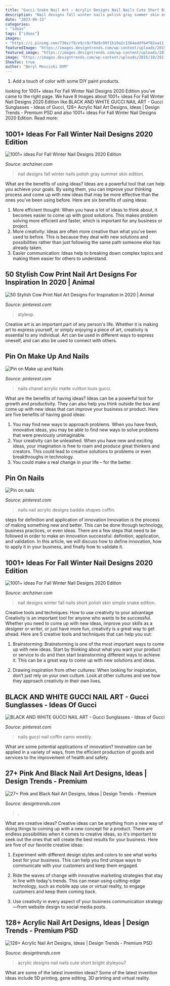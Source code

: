 ```yaml
---
title: "Gucci Snake Nail Art ~ Acrylic Designs Nail Nails Cute Short Bright Styleyou7"
description: "Nail designs fall winter nails polish gray summer skin edition"
date: "2023-06-15"
categories:
- "ideas"
tags: ["ideas"]
images:
- "https://i.pinimg.com/736x/f9/e9/c9/f9e9c99f1b19a2c1364addf64f02aa11.jpg"
featuredImage: "https://images.designtrends.com/wp-content/uploads/2015/10/29113748/Acrylic-Nail-Designs29.jpg"
featured_image: "https://images.designtrends.com/wp-content/uploads/2015/10/29113748/Acrylic-Nail-Designs29.jpg"
image: "https://images.designtrends.com/wp-content/uploads/2015/10/29113748/Acrylic-Nail-Designs29.jpg"
ShowToc: true
author: "Beryl Mosciski DVM"
---
```



1. Add a touch of color with some DIY paint products.

	

		
looking for 1001+ ideas For Fall Winter Nail Designs 2020 Edition you've came to the right page. We have 8 Images about 1001+ ideas For Fall Winter Nail Designs 2020 Edition like BLACK AND WHITE GUCCI NAIL ART - Gucci Sunglasses - Ideas of Gucci, 128+ Acrylic Nail Art Designs, Ideas | Design Trends - Premium PSD and also 1001+ ideas For Fall Winter Nail Designs 2020 Edition. Read more:
		
    
## 1001+ Ideas For Fall Winter Nail Designs 2020 Edition

<img loading=lazy src="https://archziner.com/wp-content/uploads/2020/08/gray-metallic-nail-polish-with-raindrop-decorations-on-each-finger-summer-nail-designs-medium-length-almond-nails.jpg" onerror="this.onerror=null;this.src='https://tse1.mm.bing.net/th?id=OIP.kHiHPGhOOv_r2_ed-RI-5wHaMW&amp;pid=15.1';" alt="1001+ ideas For Fall Winter Nail Designs 2020 Edition">

_Source: archziner.com_

>nail designs fall winter nails polish gray summer skin edition. 

	

What are the benefits of using ideas?
Ideas are a powerful tool that can help you achieve your goals. By using them, you can improve your thinking process and come up with new ideas that may be more effective than the ones you’ve been using before. Here are six benefits of using ideas: 
1. More efficient thought: When you have a lot of ideas to think about, it becomes easier to come up with good solutions. This makes problem solving more efficient and faster, which is important for any business or project. 
2. More creativity: Ideas are often more creative than what you’ve been used to before. This is because they deal with new solutions and possibilities rather than just following the same path someone else has already taken. 
3. Easier communication: Ideas help to breaking down complex topics and making them easier for others to understand.

    
## 50 Stylish Cow Print Nail Art Designs For Inspiration In 2020 | Animal

<img loading=lazy src="https://i.pinimg.com/originals/21/11/55/211155141e4ea26d6f30ea0bd3ad97b8.jpg" onerror="this.onerror=null;this.src='https://tse3.mm.bing.net/th?id=OIP.giB5D0xUqRo4WVgrdJqvSAHaJ_&amp;pid=15.1';" alt="50 Stylish Cow Print Nail Art Designs For Inspiration in 2020 | Animal">

_Source: pinterest.com_

>stylevp. 

	

Creative art is an important part of any person's life. Whether it is making art to express yourself, or simply enjoying a piece of art, creativity is essential to any individual. Art can be used in different ways to express oneself, and can also be used to connect with others.

    
## Pin On Make Up And Nails

<img loading=lazy src="https://i.pinimg.com/originals/ec/6d/f1/ec6df1bc20eaee828f3e040b3d912d20.jpg" onerror="this.onerror=null;this.src='https://tse2.mm.bing.net/th?id=OIP.HUyIIkAxq7cO6yWgR0yDpgHaJ4&amp;pid=15.1';" alt="Pin on Make up and Nails">

_Source: pinterest.com_

>nails chanel acrylic matte vuitton louis gucci. 

	

What are the benefits of having ideas?
Ideas can be a powerful tool for growth and productivity. They can also help you think outside the box and come up with new ideas that can improve your business or product. Here are five benefits of having good ideas: 
1. You may find new ways to approach problems. When you have fresh, innovative ideas, you may be able to find new ways to solve problems that were previously unimaginable. 
2. Your creativity can be unleashed. When you have new and exciting ideas, your imagination is free to roam and produce great thinkers and creators. This could lead to creative solutions to problems or even breakthroughs in technology. 
3. You could make a real change in your life – for the better.

    
## Pin On Nails

<img loading=lazy src="https://i.pinimg.com/originals/c7/e3/00/c7e3006e33cfcba178e0677b1ec89e93.jpg" onerror="this.onerror=null;this.src='https://tse2.mm.bing.net/th?id=OIP.3lsiMkKTqnEhfShV44NmtwHaJl&amp;pid=15.1';" alt="Pin on nails">

_Source: pinterest.com_

>nails nail acrylic designs baddie shapes coffin. 

	

steps for definition and application of innovation
Innovation is the process of making something new and better. This can be done through technology, business practices, or even ideas. There are a few steps that need to be followed in order to make an innovation successful: definition, application, and validation. In this article, we will discuss how to define innovation, how to apply it in your business, and finally how to validate it.

    
## 1001+ Ideas For Fall Winter Nail Designs 2020 Edition

<img loading=lazy src="https://archziner.com/wp-content/uploads/2020/08/gold-decorations-on-top-of-transperant-nail-polish-on-short-squoval-nails-simple-nail-designs.jpg" onerror="this.onerror=null;this.src='https://tse1.mm.bing.net/th?id=OIP.2aDzqixAYg-mGAVx-a_3CwHaLk&amp;pid=15.1';" alt="1001+ ideas For Fall Winter Nail Designs 2020 Edition">

_Source: archziner.com_

>nail designs winter fall nails short polish skin simple snake edition. 

	

Creative tools and techniques: How to use creativity to your advantage
Creativity is an important tool for anyone who wants to be successful. Whether you need to come up with new ideas, improve your skills as a designer or writer, or just have more fun, creativity is a great way to get ahead. Here are 5 creative tools and techniques that can help you out:
1. Brainstorming: Brainstorming is one of the most important ways to come up with new ideas. Start by thinking about what you want your product or service to do and then start brainstorming different ways to achieve it. This can be a great way to come up with new solutions and ideas.

2. Drawing inspiration from other cultures: When looking for inspiration, don’t just rely on your own culture. Look at other cultures and see how they approach creativity in their own lives.

    
## BLACK AND WHITE GUCCI NAIL ART - Gucci Sunglasses - Ideas Of Gucci

<img loading=lazy src="https://i.pinimg.com/736x/f9/e9/c9/f9e9c99f1b19a2c1364addf64f02aa11.jpg" onerror="this.onerror=null;this.src='https://tse1.mm.bing.net/th?id=OIP.kxKfCAFoK4GMHLBhZf_SIAHaJQ&amp;pid=15.1';" alt="BLACK AND WHITE GUCCI NAIL ART - Gucci Sunglasses - Ideas of Gucci">

_Source: pinterest.com_

>nails gucci nail coffin camo weebly. 

	

What are some potential applications of innovation?
Innovation can be applied in a variety of ways, from the efficient production of goods and services to the improvement of health and safety.

    
## 27+ Pink And Black Nail Art Designs, Ideas | Design Trends - Premium

<img loading=lazy src="https://images.designtrends.com/wp-content/uploads/2016/03/24104325/Funky-Nail-Designs.jpg" onerror="this.onerror=null;this.src='https://tse1.mm.bing.net/th?id=OIP.xxbLq7HlNn3gekm_TV0vQwHaHa&amp;pid=15.1';" alt="27+ Pink and Black Nail Art Designs, Ideas | Design Trends - Premium">

_Source: designtrends.com_

>. 

	

What are creative ideas?
Creative ideas can be anything from a new way of doing things to coming up with a new concept for a product. There are endless possibilities when it comes to creative ideas, so it's important to seek out the ones that will create the best results for your business. Here are five of our favorite creative ideas: 
1. Experiment with different design styles and colors to see what works best for your business. This can help you find unique ways to communicate with your customers and keep them engaged.

2. Ride the waves of change with innovative marketing strategies that stay in line with today's trends. This can mean using cutting-edge technology, such as mobile app use or virtual reality, to engage customers and keep them coming back. 

3. Use creativity in every aspect of your business communication strategy—from website design to social media posts.

    
## 128+ Acrylic Nail Art Designs, Ideas | Design Trends - Premium PSD

<img loading=lazy src="https://images.designtrends.com/wp-content/uploads/2015/10/29113748/Acrylic-Nail-Designs29.jpg" onerror="this.onerror=null;this.src='https://tse1.mm.bing.net/th?id=OIP.FQIZ1DZ8j_mL3U7MmTvBxAHaHa&amp;pid=15.1';" alt="128+ Acrylic Nail Art Designs, Ideas | Design Trends - Premium PSD">

_Source: designtrends.com_

>acrylic designs nail nails cute short bright styleyou7. 

	

What are some of the latest invention ideas?
Some of the latest invention ideas include 5D printing, gene editing, 3D printing and virtual reality.

